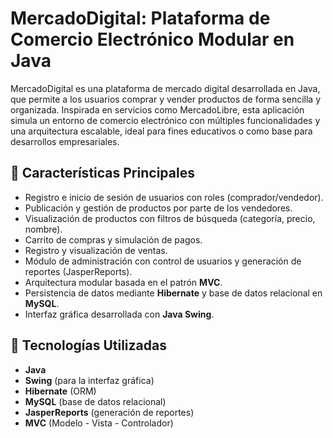 # MercadoDigital: Plataforma de Comercio Electrónico Modular en Java
MercadoDigital es una plataforma de mercado digital desarrollada en Java, que permite a los usuarios comprar y vender productos de forma sencilla y organizada. Inspirada en servicios como MercadoLibre, esta aplicación simula un entorno de comercio electrónico con múltiples funcionalidades y una arquitectura escalable, ideal para fines educativos o como base para desarrollos empresariales.

## 🚀 Características Principales

- Registro e inicio de sesión de usuarios con roles (comprador/vendedor).
- Publicación y gestión de productos por parte de los vendedores.
- Visualización de productos con filtros de búsqueda (categoría, precio, nombre).
- Carrito de compras y simulación de pagos.
- Registro y visualización de ventas.
- Módulo de administración con control de usuarios y generación de reportes (JasperReports).
- Arquitectura modular basada en el patrón **MVC**.
- Persistencia de datos mediante **Hibernate** y base de datos relacional en **MySQL**.
- Interfaz gráfica desarrollada con **Java Swing**.

## 🧱 Tecnologías Utilizadas

- **Java** 
- **Swing** (para la interfaz gráfica)
- **Hibernate** (ORM)
- **MySQL** (base de datos relacional)
- **JasperReports** (generación de reportes)
- **MVC** (Modelo - Vista - Controlador)
